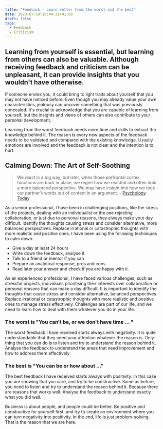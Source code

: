 ```yaml
---
title: "Feedback - Learn better from the worst and the best"
date: 2023-07-19T10:44:21+01:00
draft: false
tags:
  - Feedback
  - Criticism
---
```

## Learning from yourself is essential, but learning from others can also be valuable. Although receiving feedback and criticism can be unpleasant, it can provide insights that you wouldn't have otherwise. 

If someone envies you, it could bring to light traits about yourself that you may not have noticed before. Even though you may already value your own characteristics, jealousy can uncover something that was previously concealed. It's crucial to acknowledge that you are capable of learning from yourself, but the insights and views of others can also contribute to your personal development.

Learning from the worst feedback needs more time and skills to extract the knowledge behind it. The reason is every new aspects of the feedback needs to be validated and compared with the existing knowledge. Usually emotions are involved and the feedback is not clear and the intention is to hurt.

## Calming Down: The Art of Self-Soothing
> We react in a big way, but later, when those prefrontal cortex functions are back in place, we regret how we reacted and often hold a more balanced perspective. We may have insight into how we took our partner’s words out of context in an argument. - [Psychology Today](https://www.psychologytoday.com/gb/blog/compassion-matters/202105/how-master-the-art-calming-down)

As a senior professional, I have been in challenging positions, like the stress of the projects, dealing with an individualist or the one rejecting collaboration, or just due to personal reasons, they always make your day difficult. Identify the thoughts causing stress and consider alternative, more balanced perspectives. Replace irrational or catastrophic thoughts with more realistic and positive ones. I have been using the following techniques to calm down:

* Give a day at least 24 hours
* Write down the feedback, analyse it.
* Talk to a friend or mentor if you can
* Prepare an analytical response, pros and cons.
* Read later your answer and check if you are happy with it.

As an experienced professional, I have faced various challenges, such as stressful projects, individuals prioritising their interests over collaboration or personal reasons that can make a day difficult. It is important to identify the thoughts that cause stress and consider alternative, balanced perspectives. Replace irrational or catastrophic thoughts with more realistic and positive ones to manage stress effectively. Challenges are part of our life, and we need to learn how to deal with them whatever you do in your life.

### The worst is "You can't be, or we don't have time ... "

The worst feedback I have received starts always with negativity. It is quite understandable that they need your attention whatever the reason is. Only thing that you can do is to listen and try to understand the reason behind it. Analyse the feedback to understand the areas that need improvement and how to address them effectively.

### The best is "You can be or how about ..."

The best feedback I have received starts always with positivity. In this case you are showing that you care, and try to be constructive. Same as before, you need to listen and try to understand the reason behind it. Because there are reasons that works well. Analyse the feedback to understand exactly what you did well.

Business is about people, and people could be better. Be positive and constructive for yourself first, and try to create an environment where you can turn negativity into positivity. In the end, life is just problem-solving. That is the reason that we are here.
